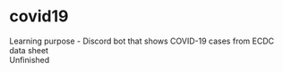 # covid19
Learning purpose - Discord bot that shows COVID-19 cases from ECDC data sheet<br>
Unfinished
